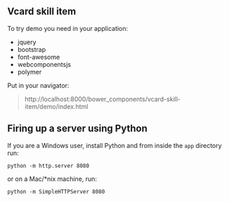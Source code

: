 ## Vcard skill item
To try demo you need in your application:
  -  jquery
  -  bootstrap
  -  font-awesome
  -  webcomponentsjs
  -  polymer

Put in your navigator:
> http://localhost:8000/bower_components/vcard-skill-item/demo/index.html

## Firing up a server using Python

If you are a Windows user, install Python and from inside the `app` directory run:

```
python -m http.server 8080
```

or on a Mac/*nix machine, run:

```
python -m SimpleHTTPServer 8080
```